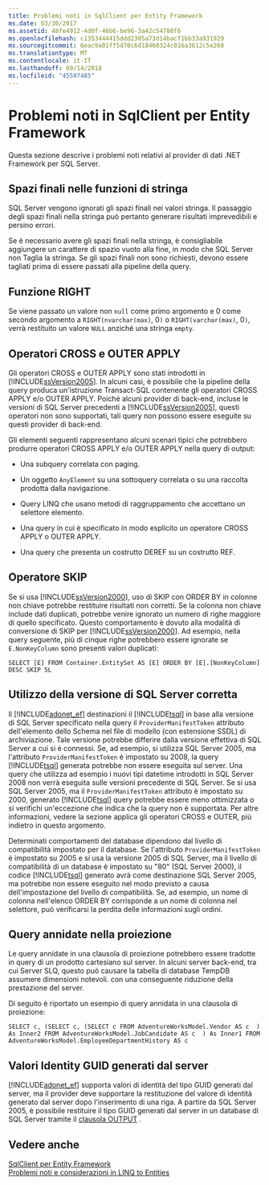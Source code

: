 ```yaml
---
title: Problemi noti in SqlClient per Entity Framework
ms.date: 03/30/2017
ms.assetid: 48fe4912-4d0f-46b6-be96-3a42c54780f6
ms.openlocfilehash: c1353444415ddd2305a73d14bacf1bb33a931929
ms.sourcegitcommit: 6eac9a01ff5d70c6d18460324c016a3612c5e268
ms.translationtype: MT
ms.contentlocale: it-IT
ms.lasthandoff: 09/14/2018
ms.locfileid: "45597485"
---
```

# <a name="known-issues-in-sqlclient-for-entity-framework"></a>Problemi noti in SqlClient per Entity Framework
Questa sezione descrive i problemi noti relativi al provider di dati .NET Framework per SQL Server.  
  
## <a name="trailing-spaces-in-string-functions"></a>Spazi finali nelle funzioni di stringa  
 SQL Server vengono ignorati gli spazi finali nei valori stringa. Il passaggio degli spazi finali nella stringa può pertanto generare risultati imprevedibili e persino errori.  
  
 Se è necessario avere gli spazi finali nella stringa, è consigliabile aggiungere un carattere di spazio vuoto alla fine, in modo che SQL Server non Taglia la stringa. Se gli spazi finali non sono richiesti, devono essere tagliati prima di essere passati alla pipeline della query.  
  
## <a name="right-function"></a>Funzione RIGHT  
 Se viene passato un valore non `null` come primo argomento e 0 come secondo argomento a `RIGHT(nvarchar(max)`, 0`)` o `RIGHT(varchar(max)`, 0`)`, verrà restituito un valore `NULL` anziché una stringa `empty`.  
  
## <a name="cross-and-outer-apply-operators"></a>Operatori CROSS e OUTER APPLY  
 Gli operatori CROSS e OUTER APPLY sono stati introdotti in [!INCLUDE[ssVersion2005](../../../../../includes/ssversion2005-md.md)]. In alcuni casi, è possibile che la pipeline della query produca un'istruzione Transact-SQL contenente gli operatori CROSS APPLY e/o OUTER APPLY. Poiché alcuni provider di back-end, incluse le versioni di SQL Server precedenti a [!INCLUDE[ssVersion2005](../../../../../includes/ssversion2005-md.md)], questi operatori non sono supportati, tali query non possono essere eseguite su questi provider di back-end.  
  
 Gli elementi seguenti rappresentano alcuni scenari tipici che potrebbero produrre operatori CROSS APPLY e/o OUTER APPLY nella query di output:  
  
-   Una subquery correlata con paging.  
  
-   Un oggetto `AnyElement` su una sottoquery correlata o su una raccolta prodotta dalla navigazione.  
  
-   Query LINQ che usano metodi di raggruppamento che accettano un selettore elemento.  
  
-   Una query in cui è specificato in modo esplicito un operatore CROSS APPLY o OUTER APPLY.  
  
-   Una query che presenta un costrutto DEREF su un costrutto REF.  
  
## <a name="skip-operator"></a>Operatore SKIP  
 Se si usa [!INCLUDE[ssVersion2000](../../../../../includes/ssversion2000-md.md)], uso di SKIP con ORDER BY in colonne non chiave potrebbe restituire risultati non corretti. Se la colonna non chiave include dati duplicati, potrebbe venire ignorato un numero di righe maggiore di quello specificato. Questo comportamento è dovuto alla modalità di conversione di SKIP per [!INCLUDE[ssVersion2000](../../../../../includes/ssversion2000-md.md)]. Ad esempio, nella query seguente, più di cinque righe potrebbero essere ignorate se `E.NonKeyColumn` sono presenti valori duplicati:  
  
```  
SELECT [E] FROM Container.EntitySet AS [E] ORDER BY [E].[NonKeyColumn] DESC SKIP 5L  
```  
  
## <a name="targeting-the-correct-sql-server-version"></a>Utilizzo della versione di SQL Server corretta  
 Il [!INCLUDE[adonet_ef](../../../../../includes/adonet-ef-md.md)] destinazioni il [!INCLUDE[tsql](../../../../../includes/tsql-md.md)] in base alla versione di SQL Server specificato nella query il `ProviderManifestToken` attributo dell'elemento dello Schema nel file di modello (con estensione SSDL) di archiviazione. Tale versione potrebbe differire dalla versione effettiva di SQL Server a cui si è connessi. Se, ad esempio, si utilizza SQL Server 2005, ma l'attributo `ProviderManifestToken` è impostato su 2008, la query [!INCLUDE[tsql](../../../../../includes/tsql-md.md)] generata potrebbe non essere eseguita sul server. Una query che utilizza ad esempio i nuovi tipi datetime introdotti in SQL Server 2008 non verrà eseguita sulle versioni precedente di SQL Server. Se si usa SQL Server 2005, ma il `ProviderManifestToken` attributo è impostato su 2000, generato [!INCLUDE[tsql](../../../../../includes/tsql-md.md)] query potrebbe essere meno ottimizzata o si verifichi un'eccezione che indica che la query non è supportata. Per altre informazioni, vedere la sezione applica gli operatori CROSS e OUTER, più indietro in questo argomento.  
  
 Determinati comportamenti del database dipendono dal livello di compatibilità impostato per il database. Se l'attributo `ProviderManifestToken` è impostato su 2005 e si usa la versione 2005 di SQL Server, ma il livello di compatibilità di un database è impostato su "80" (SQL Server 2000), il codice [!INCLUDE[tsql](../../../../../includes/tsql-md.md)] generato avrà come destinazione SQL Server 2005, ma potrebbe non essere eseguito nel modo previsto a causa dell'impostazione del livello di compatibilità. Se, ad esempio, un nome di colonna nell'elenco ORDER BY corrisponde a un nome di colonna nel selettore, può verificarsi la perdita delle informazioni sugli ordini.  
  
## <a name="nested-queries-in-projection"></a>Query annidate nella proiezione  
 Le query annidate in una clausola di proiezione potrebbero essere tradotte in query di un prodotto cartesiano sul server. In alcuni server back-end, tra cui Server SLQ, questo può causare la tabella di database TempDB assumere dimensioni notevoli. con una conseguente riduzione della prestazione del server.  
  
 Di seguito è riportato un esempio di query annidata in una clausola di proiezione:  
  
```  
SELECT c, (SELECT c, (SELECT c FROM AdventureWorksModel.Vendor AS c  ) As Inner2 FROM AdventureWorksModel.JobCandidate AS c  ) As Inner1 FROM AdventureWorksModel.EmployeeDepartmentHistory AS c  
```  
  
## <a name="server-generated-guid-identity-values"></a>Valori Identity GUID generati dal server  
 [!INCLUDE[adonet_ef](../../../../../includes/adonet-ef-md.md)] supporta valori di identità del tipo GUID generati dal server, ma il provider deve supportare la restituzione del valore di identità generato dal server dopo l'inserimento di una riga. A partire da SQL Server 2005, è possibile restituire il tipo GUID generati dal server in un database di SQL Server tramite il [clausola OUTPUT](https://go.microsoft.com/fwlink/?LinkId=169400) .  
  
## <a name="see-also"></a>Vedere anche  
 [SqlClient per Entity Framework](../../../../../docs/framework/data/adonet/ef/sqlclient-for-the-entity-framework.md)  
 [Problemi noti e considerazioni in LINQ to Entities](../../../../../docs/framework/data/adonet/ef/language-reference/known-issues-and-considerations-in-linq-to-entities.md)
